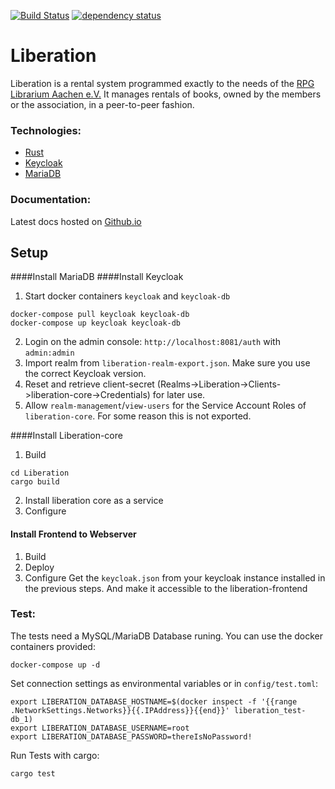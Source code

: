 [![Build Status](https://travis-ci.org/RPGLibrarium/Liberation.svg?branch=master)](https://travis-ci.org/RPGLibrarium/Liberation)
[![dependency status](https://deps.rs/repo/github/RPGLibrarium/Liberation/status.svg)](https://deps.rs/repo/github/RPGLibrarium/Liberation)
# Liberation

Liberation is a rental system programmed exactly to the needs of the [RPG Librarium Aachen e.V.](https://rpg-librarium.de)
It manages rentals of books, owned by the members or the association, in a peer-to-peer fashion.

### Technologies:
- [Rust](https://www.rust-lang.org/en-US/)
- [Keycloak](https://www.keycloak.org/index.html)
- [MariaDB](https://mariadb.com/)
### Documentation:
Latest docs hosted on [Github.io](https://rpglibrarium.github.io/Liberation/)

## Setup
####Install MariaDB
####Install Keycloak
1. Start docker containers `keycloak` and `keycloak-db`
```
docker-compose pull keycloak keycloak-db
docker-compose up keycloak keycloak-db
```
2. Login on the admin console: `http://localhost:8081/auth` with `admin:admin`
3. Import realm from `liberation-realm-export.json`. Make sure you use the correct Keycloak version.
4. Reset and retrieve client-secret (Realms->Liberation->Clients->liberation-core->Credentials) for later use.
5. Allow `realm-management`/`view-users` for the Service Account Roles of `liberation-core`. For some reason this is not exported.

####Install Liberation-core
1. Build
```
cd Liberation
cargo build
```

2. Install liberation core as a service
3. Configure
<!-- Liberation will look for configurations in the environment and at `/etc/liberation/master.conf`.
Set the model connection properties and keycloak client secret like in the [example config](res/config.yml)
Make sure the config is only readable by the liberation-core service. -->
#### Install Frontend to Webserver
1. Build
2. Deploy
3. Configure
Get the `keycloak.json` from your keycloak instance installed in the previous steps. And make it accessible to the liberation-frontend

### Test:
The tests need a MySQL/MariaDB Database runing. You can use the docker containers provided:
```
docker-compose up -d
```
Set connection settings as environmental variables or in `config/test.toml`:
```
export LIBERATION_DATABASE_HOSTNAME=$(docker inspect -f '{{range .NetworkSettings.Networks}}{{.IPAddress}}{{end}}' liberation_test-db_1)
export LIBERATION_DATABASE_USERNAME=root
export LIBERATION_DATABASE_PASSWORD=thereIsNoPassword!
```
Run Tests with cargo:
```
cargo test
```
